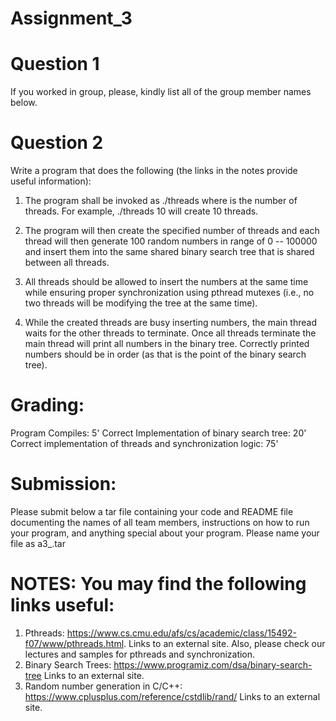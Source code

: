 # Assignment_3
# Question 1

If you worked in group, please, kindly list all of the group member names below.

# Question 2

Write a program that does the following (the links in the notes provide useful information):

1.  The program shall be invoked as ./threads <number> where <number> is the number of threads.  For example, ./threads 10 will create 10 threads.

2. The program will then create the specified number of threads and each thread will then generate 100 random numbers in range of 0 -- 100000 and insert them into the same shared binary search tree that is shared between all threads.

3.  All threads should be allowed to insert the numbers at the same time while ensuring proper synchronization using pthread mutexes (i.e., no two threads will be modifying the tree at the same time).

4. While the created threads are busy inserting numbers, the main thread waits for the other threads to terminate.  Once all threads terminate the main thread will print all numbers in the binary tree. Correctly printed numbers should be in order (as that is the point of the binary search tree).

# Grading:
Program Compiles: 5'
Correct Implementation of binary search tree: 20'
Correct implementation of threads and synchronization logic: 75'

# Submission:
Please submit below a tar file containing your code and README file documenting the names of all team members, instructions on how to run your program, and anything special about your program. Please name your file as a3_<yourname>.tar

# NOTES: You may find the following links useful:
1. Pthreads: https://www.cs.cmu.edu/afs/cs/academic/class/15492-f07/www/pthreads.html. 
Links to an external site.
Also, please check our lectures and samples for pthreads and synchronization.
2. Binary Search Trees: https://www.programiz.com/dsa/binary-search-tree
Links to an external site.
3. Random number generation in C/C++:  https://www.cplusplus.com/reference/cstdlib/rand/
Links to an external site.
